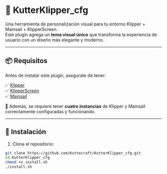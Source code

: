 # 🎨 KutterKlipper_cfg

Una herramienta de personalización visual para tu entorno Klipper + Mainsail + KlipperScreen.  
Este plugin agrega un **tema visual único** que transforma la experiencia de usuario con un diseño más elegante y moderno.

---

## 📦 Requisitos

Antes de instalar este plugin, asegurate de tener:

✅ [Klipper](https://www.klipper3d.org/)  
✅ [KlipperScreen](https://github.com/jordanruthe/KlipperScreen)  
✅ [Mainsail](https://mainsail.io/)

🔄 Además, se requiere tener **cuatro instancias** de Klipper y Mainsail correctamente configuradas y funcionando.

---

## 🚀 Instalación

1. Clona el repositorio:
```bash
git clone https://github.com/Kuttecraft/KutterKlipper_cfg.git
cd KutterKlipper_cfg
chmod +x install.sh
./install.sh
```
